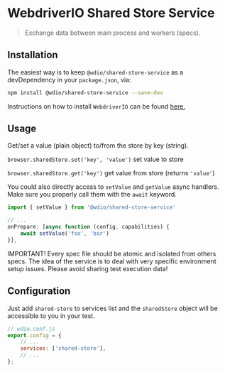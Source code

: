 WebdriverIO Shared Store Service
=========================

> Exchange data between main process and workers (specs).

## Installation

The easiest way is to keep `@wdio/shared-store-service` as a devDependency in your `package.json`, via:

```sh
npm install @wdio/shared-store-service --save-dev
```

Instructions on how to install `WebdriverIO` can be found [here.](https://webdriver.io/docs/gettingstarted)

## Usage

Get/set a value (plain object) to/from the store by key (string).

`browser.sharedStore.set('key', 'value')` set value to store

`browser.sharedStore.get('key')` get value from store (returns `'value'`)

You could also directly access to `setValue` and `getValue` async handlers.
Make sure you properly call them with the `await` keyword.

```js
import { setValue } from '@wdio/shared-store-service'

// ...
onPrepare: [async function (config, capabilities) {
    await setValue('foo', 'bar')
}],
```

IMPORTANT! Every spec file should be atomic and isolated from others specs.
The idea of the service is to deal with very specific environment setup issues.
Please avoid sharing test execution data!

## Configuration

Just add `shared-store` to services list and the `sharedStore` object will be accessible to you in your test.

```js
// wdio.conf.js
export.config = {
    // ...
    services: ['shared-store'],
    // ...
};
```
